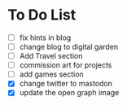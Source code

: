 # To Do List

- [ ] fix hints in blog
- [ ] change blog to digital garden
- [ ] Add Travel section
- [ ] commission art for projects
- [ ] add games section
- [x] change twitter to mastodon
- [x] update the open graph image
